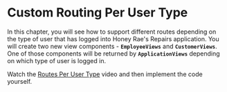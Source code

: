 # Custom Routing Per User Type

In this chapter, you will see how to support different routes depending on the type of user that has logged into Honey Rae's Repairs application. You will create two new view components - **`EmployeeViews`** and **`CustomerViews`**. One of those components will be returned by **`ApplicationViews`** depending on which type of user is logged in.

Watch the [Routes Per User Type](https://watch.screencastify.com/v/ILD2tDn8tRnepx75Q04o) video and then implement the code yourself.


